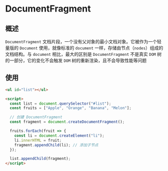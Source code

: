 # DocumentFragment

## 概述

`DocumentFragment` 文档片段，一个没有父对象的最小文档对象。它被作为一个轻量版的 `Document` 使用，就像标准的 `document` 一样，存储由节点（`nodes`）组成的文档结构。与 `document` 相比，最大的区别是 `DocumentFragment` 不是真实 `DOM` 树的一部分，它的变化不会触发 `DOM` 树的重新渲染，且不会导致性能等问题

## 使用

```html
<ul id="list"></ul>

<script>
  const list = document.querySelector("#list");
  const fruits = ["Apple", "Orange", "Banana", "Melon"];

  // 创建 DocumentFragment
  const fragment = document.createDocumentFragment();

  fruits.forEach(fruit => {
    const li = document.createElement("li");
    li.innerHTML = fruit;
    fragment.appendChild(li); // 添加子节点
  });

  list.appendChild(fragment);
</script>
```
